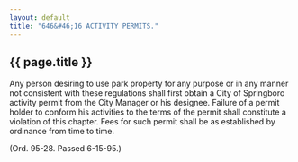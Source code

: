 ```yaml
---
layout: default 
title: "646&#46;16 ACTIVITY PERMITS."
---
```


{{ page.title }}
----------------

Any person desiring to use park property for any purpose or in any
manner not consistent with these regulations shall first obtain a City
of Springboro activity permit from the City Manager or his designee.
Failure of a permit holder to conform his activities to the terms of the
permit shall constitute a violation of this chapter. Fees for such
permit shall be as established by ordinance from time to time.

(Ord. 95-28. Passed 6-15-95.)
